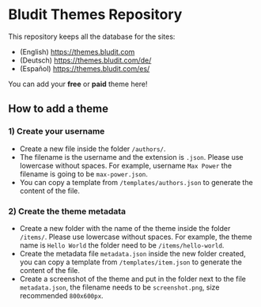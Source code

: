 # Bludit Themes Repository
This repository keeps all the database for the sites:
- (English) https://themes.bludit.com
- (Deutsch) https://themes.bludit.com/de/
- (Español) https://themes.bludit.com/es/

You can add your **free** or **paid** theme here!

## How to add a theme
### 1) Create your username
- Create a new file inside the folder `/authors/`.
- The filename is the username and the extension is `.json`. Please use lowercase without spaces. For example, username `Max Power` the filename is going to be `max-power.json`.
- You can copy a template from `/templates/authors.json` to generate the content of the file.

### 2) Create the theme metadata
- Create a new folder with the name of the theme inside the folder `/items/`. Please use lowercase without spaces. For example, the theme name is `Hello World` the folder need to be `/items/hello-world`.
- Create the metadata file `metadata.json` inside the new folder created, you can copy a template from `/templates/item.json` to generate the content of the file.
- Create a screenshot of the theme and put in the folder next to the file `metadata.json`, the filename needs to be `screenshot.png`, size recommended `800x600px`.
